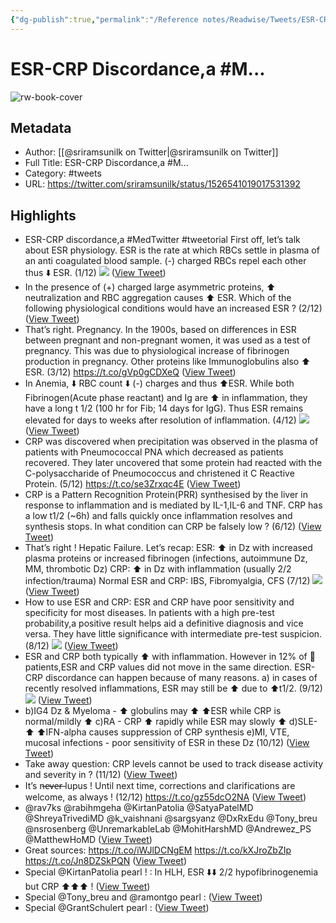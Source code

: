 ```yaml
---
{"dg-publish":true,"permalink":"/Reference notes/Readwise/Tweets/ESR-CRP Discordance,a #M.../"}
---
```


# ESR-CRP Discordance,a #M...

![rw-book-cover](https://pbs.twimg.com/profile_images/1578110644813197312/ArLpwpD9.jpg)

## Metadata
- Author: [[@sriramsunilk on Twitter\|@sriramsunilk on Twitter]]
- Full Title: ESR-CRP Discordance,a #M...
- Category: #tweets
- URL: https://twitter.com/sriramsunilk/status/1526541019017531392

## Highlights
- ESR-CRP discordance,a #MedTwitter #tweetorial 
  First off, let’s talk about ESR physiology. 
  ESR is the rate at which RBCs settle in plasma of an anti coagulated blood sample. 
  (-) charged RBCs repel each other thus ⬇️ ESR.
  (1/12) 
  ![](https://pbs.twimg.com/media/FS9c9hKaUAM3wMq.jpg) ([View Tweet](https://twitter.com/sriramsunilk/status/1526541019017531392))
- In the presence of (+) charged large asymmetric proteins, ⬆️ neutralization and RBC aggregation causes ⬆️ ESR. Which of the following physiological conditions would have an increased ESR ?
  (2/12) ([View Tweet](https://twitter.com/sriramsunilk/status/1526541025904594944))
- That’s right. Pregnancy. In the 1900s, based on differences in ESR between pregnant and non-pregnant women, it was used as a test of pregnancy. This was due to physiological increase of fibrinogen production in pregnancy. 
  Other proteins like Immunoglobulins also ⬆️ ESR. (3/12) https://t.co/gVp0gCDXeQ ([View Tweet](https://twitter.com/sriramsunilk/status/1526541041264111616))
- In Anemia, ⬇️ RBC count ⬇️ (-) charges and thus ⬆️ESR.
  While both Fibrinogen(Acute phase reactant) and Ig are ⬆️ in inflammation, they have a long t 1/2 (100 hr for Fib; 14 days for IgG). 
  Thus ESR remains elevated for days to weeks after resolution of inflammation. 
  (4/12) 
  ![](https://pbs.twimg.com/media/FS9c_hgaUAEwMFX.jpg) ([View Tweet](https://twitter.com/sriramsunilk/status/1526541049765953537))
- CRP was discovered when precipitation was observed in the plasma of patients with Pneumococcal PNA which decreased as patients recovered. They later uncovered that some protein had reacted with the C-polysaccharide of Pneumococcus and christened it C Reactive Protein.
  (5/12) https://t.co/se3Zrxqc4E ([View Tweet](https://twitter.com/sriramsunilk/status/1526541060377550848))
- CRP is a Pattern Recognition Protein(PRR) synthesised by the liver in response to inflammation and is mediated by IL-1,IL-6 and TNF. CRP has a low t1/2 (~6h) and falls quickly once inflammation resolves and synthesis stops. In what condition can CRP be falsely low ? 
  (6/12) ([View Tweet](https://twitter.com/sriramsunilk/status/1526541064336986112))
- That’s right ! Hepatic Failure. Let’s recap: 
  ESR: ⬆️ in Dz with increased plasma proteins or increased fibrinogen (infections, autoimmune Dz, MM, thrombotic Dz) 
  CRP: ⬆️ in Dz with inflammation (usually 2/2 infection/trauma)
  Normal ESR and CRP: IBS, Fibromyalgia, CFS
  (7/12) 
  ![](https://pbs.twimg.com/media/FS9dAxIaMAA1A6D.jpg) ([View Tweet](https://twitter.com/sriramsunilk/status/1526541071073038337))
- How to use ESR and CRP: 
  ESR and CRP have poor sensitivity and specificity for most diseases. In patients with a high pre-test probability,a positive result helps aid a definitive diagnosis and vice versa. They have little significance with intermediate pre-test suspicion.
  (8/12) 
  ![](https://pbs.twimg.com/media/FS9dBNCacAEG9xU.jpg) ([View Tweet](https://twitter.com/sriramsunilk/status/1526541079038017536))
- ESR and CRP both typically ⬆️ with inflammation. However in 12% of 🏥 patients,ESR and CRP values did not move in the same direction. ESR-CRP discordance can happen because of many reasons. 
  a) in cases of recently resolved inflammations, ESR may still be ⬆️ due to ⬆️t1/2.
  (9/12) 
  ![](https://pbs.twimg.com/media/FS9dBoyaAAEplVp.jpg) ([View Tweet](https://twitter.com/sriramsunilk/status/1526541085950234626))
- b)IG4 Dz & Myeloma - ⬆️ globulins may ⬆️ ⬆️ESR while CRP is normal/mildly ⬆️
  c)RA - CRP ⬆️ rapidly while ESR may slowly ⬆️
  d)SLE- ⬆️ ⬆️IFN-alpha causes suppression of CRP synthesis
  e)MI, VTE, mucosal infections - poor sensitivity of ESR in these Dz
  (10/12) ([View Tweet](https://twitter.com/sriramsunilk/status/1526541088638799872))
- Take away question: CRP levels cannot be used to track disease activity and severity in ? (11/12) ([View Tweet](https://twitter.com/sriramsunilk/status/1526541091411226624))
- It’s n̶e̶v̶e̶r̶ lupus ! 
  Until next time, corrections and clarifications are welcome, as always ! 
  (12/12) https://t.co/gz55dcO2NA ([View Tweet](https://twitter.com/sriramsunilk/status/1526541102001852417))
- @rav7ks @rabihmgeha @KirtanPatolia @SatyaPatelMD @ShreyaTrivediMD @k_vaishnani @sargsyanz @DxRxEdu @Tony_breu @nsrosenberg @UnremarkableLab @MohitHarshMD @Andrewez_PS @MatthewHoMD ([View Tweet](https://twitter.com/sriramsunilk/status/1526541104853958658))
- Great sources:
  https://t.co/iWJlDCNgEM
  https://t.co/kXJroZbZIp
  https://t.co/Jn8DZSkPQN ([View Tweet](https://twitter.com/sriramsunilk/status/1526541106598789121))
- Special @KirtanPatolia pearl ! : In HLH, ESR ⬇️⬇️ 2/2 hypofibrinogenemia but CRP ⬆️⬆️⬆️ ! ([View Tweet](https://twitter.com/sriramsunilk/status/1526567678999425026))
- Special @Tony_breu and @ramontgo pearl : ([View Tweet](https://twitter.com/sriramsunilk/status/1526630155892191232))
- Special @GrantSchulert pearl : ([View Tweet](https://twitter.com/sriramsunilk/status/1526630368929284096))
